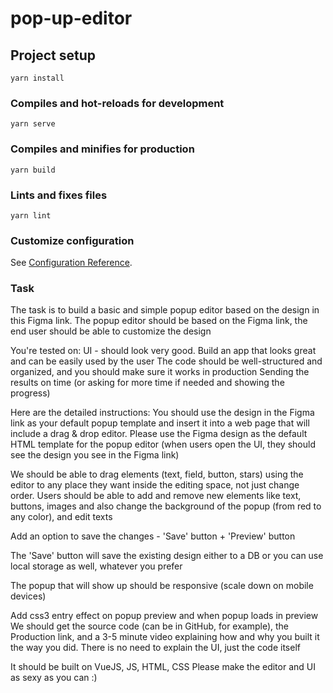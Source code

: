 # pop-up-editor

## Project setup
```
yarn install
```

### Compiles and hot-reloads for development
```
yarn serve
```

### Compiles and minifies for production
```
yarn build
```

### Lints and fixes files
```
yarn lint
```

### Customize configuration
See [Configuration Reference](https://cli.vuejs.org/config/).

### Task

The task is to build a basic and simple popup editor based on the design in this Figma link. The popup editor should be based on the Figma link, the end user should be able to customize the design

You're tested on:
UI - should look very good. Build an app that looks great and can be easily used by the user
The code should be well-structured and organized, and you should make sure it works in production
Sending the results on time (or asking for more time if needed and showing the progress)

Here are the detailed instructions:
You should use the design in the Figma link as your default popup template and insert it into a web page that will include a drag & drop editor. Please use the Figma design as the default HTML template for the popup editor (when users open the UI, they should see the design you see in the Figma link)

We should be able to drag elements (text, field, button, stars) using the editor to any place they want inside the editing space, not just change order.
Users should be able to add and remove new elements like text, buttons, images and also change the background of the popup (from red to any color), and edit texts

Add an option to save the changes - 'Save' button + 'Preview' button

The 'Save' button will save the existing design either to a DB or you can use local storage as well, whatever you prefer

The popup that will show up should be responsive (scale down on mobile devices)

Add css3 entry effect on popup preview and when popup loads in preview
We should get the source code (can be in GitHub, for example), the Production link, and a 3-5 minute video explaining how and why you built it the way you did. There is no need to explain the UI, just the code itself

It should be built on VueJS, JS, HTML, CSS
Please make the editor and UI as sexy as you can :)

